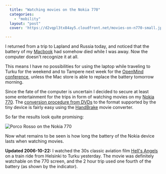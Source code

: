 ```yaml
---
  title: "Watching movies on the Nokia 770"
  categories: 
    - "mobility"
  layout: "post"
  cover: 'https://d2vqpl3tx84ay5.cloudfront.net/movies-on-n770-small.jpg'

---
```

I returned from a trip to Lapland and Russia today, and noticed that the battery of my [Macbook][1] had somehow died while I was away. Now the computer doesn't recognize it at all.

This means I have no possibilities for using the laptop while traveling to Turku for the weekend and to Tampere next week for the [OpenMind conference][2], unless the Mac store is able to replace the battery tomorrow morning.

Since the fate of the computer is uncertain I decided to secure at least some entertainment for the trips in form of watching movies on my [Nokia 770][5]. The [conversion procedure from DVDs][3] to the format supported by the tiny device is fairly easy using the [HandBrake][4] movie converter.

So far the results look quite promising:

![Porco Rosso on the Nokia 770](https://d2vqpl3tx84ay5.cloudfront.net/movies-on-n770-small.jpg)

Now what remains to be seen is how long the battery of the Nokia device lasts when watching movies.

__Updated 2006-10-22:__ I watched the 30s classic aviation film [Hell's Angels][6] on a train ride from Helsinki to Turku yesterday. The movie was definitely watchable on the 770 screen, and the 2 hour trip used one fourth of the battery (as shown by the indicator).

[1]: http://bergie.iki.fi/blog/switching-to-intel-macbook/
[2]: http://www.openmind.fi/
[3]: http://maemo.org/maemowiki/VideoEncoding
[4]: http://handbrake.m0k.org/
[5]: http://bergie.iki.fi/blog/first-day-with-nokia-770/
[6]: http://en.wikipedia.org/wiki/Hell%27s_Angels_%28movie%29
